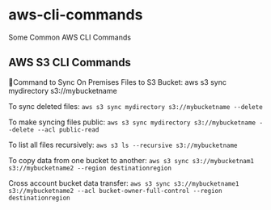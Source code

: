 # aws-cli-commands
Some Common AWS CLI Commands

## AWS S3 CLI Commands
🔹Command to Sync On Premises Files to S3 Bucket:
aws s3 sync mydirectory s3://mybucketname

To sync deleted files:
```aws s3 sync mydirectory s3://mybucketname --delete```

To make syncing files public:
```aws s3 sync mydirectory s3://mybucketname --delete --acl public-read```

To list all files recursively:
```aws s3 ls --recursive s3://mybucketname```

To copy data from one bucket to another:
```aws s3 sync s3://mybucketnam1 s3://mybucketname2 --region destinationregion```

Cross account bucket data transfer:
```aws s3 sync s3://mybucketname1 s3://mybucketname2 --acl bucket-owner-full-control --region destinationregion```
